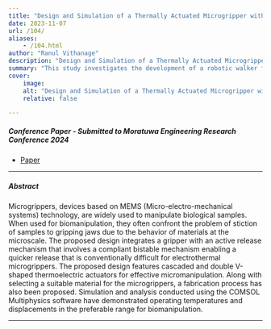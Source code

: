 ```yaml
---
title: "Design and Simulation of a Thermally Actuated Microgripper with a Compliant Bistable Release Mechanism for Biomanipulation" 
date: 2023-11-07
url: /104/
aliases: 
    - /104.html
author: "Ranul Vithanage"
description: "Design and Simulation of a Thermally Actuated Microgripper with a Compliant Bistable Release Mechanism for Biomanipulation" 
summary: "This study investigates the development of a robotic walker for gait rehabilitation that integrates social assistive robotics and principles of Rhythmic Auditory Stimulation (RAS), a form of music therapy. The robotic system is intended to supplement, rather than replace, the work of professional music therapists by enabling therapeutic interventions to continue outside of therapy sessions. Robot-facilitated Music Therapy is an evolutionary step of telerehabilitation, providing patients with greater autonomy while still benefiting from the expertise and guidance of therapists. Contributions of the research include 1) Robot-facilitated Music Therapy through a robotic walker as a platform for gait rehabilitation. 2) Remote Music Therapy through a robotic walker as a telerehabilitation platform for music therapists to remotely monitor and consult with patients. 3) Intelligent companionship integrated with a robotic walker for comprehensive user assistance. The proposed system, tested for its functionalities including personified RAS, social interaction, user monitoring, mobility control, and emergency response yielded promising results for real-world application." 
cover:
    image: 
    alt: "Design and Simulation of a Thermally Actuated Microgripper with a Compliant Bistable Release Mechanism for Biomanipulation"
    relative: false

---
```


##### Conference Paper - Submitted to Moratuwa Engineering Research Conference 2024

+ [Paper](/104.pdf)

---

##### Abstract

Microgrippers, devices based on MEMS (Micro-electro-mechanical systems) technology, are widely used to manipulate biological samples. When used for biomanipulation, they often confront the problem of stiction of samples to gripping jaws due to the behavior of materials at the microscale. The proposed design integrates a gripper with an active release mechanism that involves a compliant bistable mechanism enabling a quicker release that is conventionally difficult for electrothermal microgrippers. The proposed design features cascaded and double V-shaped thermoelectric actuators for effective micromanipulation. Along with selecting a suitable material for the microgrippers, a fabrication process has also been proposed. Simulation and analysis conducted using the COMSOL Multiphysics software have demonstrated operating temperatures and displacements in the preferable range for biomanipulation.

---